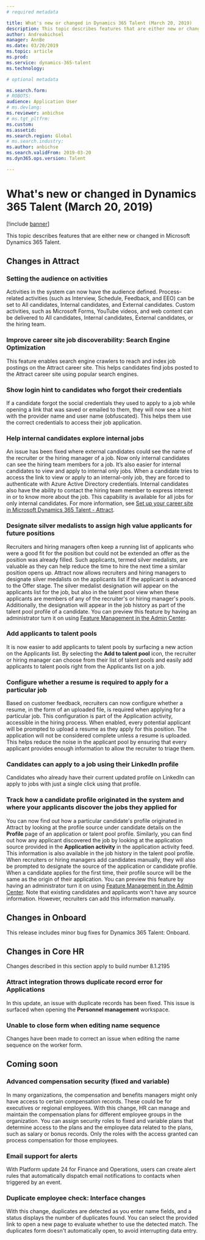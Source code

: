 ```yaml
---
# required metadata

title: What's new or changed in Dynamics 365 Talent (March 20, 2019)
description: This topic describes features that are either new or changed in Microsoft Dynamics 365 Talent.
author: Andreabichsel
manager: AnnBe
ms.date: 03/20/2019
ms.topic: article
ms.prod: 
ms.service: dynamics-365-talent
ms.technology: 

# optional metadata

ms.search.form: 
# ROBOTS: 
audience: Application User
# ms.devlang: 
ms.reviewer: anbichse
# ms.tgt_pltfrm: 
ms.custom: 
ms.assetid: 
ms.search.region: Global
# ms.search.industry: 
ms.author: anbichse
ms.search.validFrom: 2019-03-20
ms.dyn365.ops.version: Talent

---
```

# What's new or changed in Dynamics 365 Talent (March 20, 2019)

[!include [banner](includes/banner.md)]

This topic describes features that are either new or changed in Microsoft Dynamics 365 Talent.

## Changes in Attract

### Setting the audience on activities
Activities in the system can now have the audience defined. Process-related activities (such as Interview, Schedule, Feedback, and EEO) can be set to All candidates, Internal candidates, and External candidates. Custom activities, such as Microsoft Forms, YouTube videos, and web content can be delivered to All candidates, Internal candidates, External candidates, or the hiring team.  

### Improve career site job discoverability: Search Engine Optimization
This feature enables search engine crawlers to reach and index job postings on the Attract career site. This helps candidates find jobs posted to the Attract career site using popular search engines.

### Show login hint to candidates who forgot their credentials
If a candidate forgot the social credentials they used to apply to a job while opening a link that was saved or emailed to them, they will now see a hint with the provider name and user name (obfuscated). This helps them use the correct credentials to access their job application.

### Help internal candidates explore internal jobs
An issue has been fixed where external candidates could see the name of the recruiter or the hiring manager of a job. Now only internal candidates can see the hiring team members for a job. 
It’s also easier for internal candidates to view and apply to internal only jobs. When a candidate tries to access the link to view or apply to an internal-only job, they are forced to authenticate with Azure Active Directory credentials. Internal candidates also have the ability to contact the hiring team member to express interest in or to know more about the job. This capability is available for all jobs for only internal candidates. For more information, see [Set up your career site in Microsoft Dynamics 365 Talent - Attract](./career-site.md).

### Designate silver medalists to assign high value applicants for future positions
Recruiters and hiring managers often keep a running list of applicants who were a good fit for the position but could not be extended an offer as the position was already filled. Such applicants, termed silver medalists, are valuable as they can help reduce the time to hire the next time a similar position opens up. Attract now allows recruiters and hiring managers to designate silver medalists on the applicants list if the applicant is advanced to the Offer stage. The silver medalist designation will appear on the applicants list for the job, but also in the talent pool view when these applicants are members of any of the recruiter's or hiring manager's pools. Additionally, the designation will appear in the job history as part of the talent pool profile of a candidate. You can preview this feature by having an administrator turn it on using [Feature Management in the Admin Center](https://docs.microsoft.com/dynamics365/unified-operations/talent/access-preview-feature).

### Add applicants to talent pools
It is now easier to add applicants to talent pools by surfacing a new action on the Applicants list. By selecting the **Add to talent pool** icon, the recruiter or hiring manager can choose from their list of talent pools and easily add applicants to talent pools right from the Applicants list on a job.

### Configure whether a resume is required to apply for a particular job
Based on customer feedback, recruiters can now configure whether a resume, in the form of an uploaded file, is required when applying for a particular job. This configuration is part of the Application activity, accessible in the hiring process. When enabled, every potential applicant will be prompted to upload a resume as they apply for this position. The application will not be considered complete unless a resume is uploaded. This helps reduce the noise in the applicant pool by ensuring that every applicant provides enough information to allow the recruiter to triage them.

### Candidates can apply to a job using their LinkedIn profile
Candidates who already have their current updated profile on LinkedIn can apply to jobs with just a single click using that profile.

### Track how a candidate profile originated in the system and where your applicants discover the jobs they applied for
You can now find out how a particular candidate's profile originated in Attract by looking at the profile source under candidate details on the **Profile** page of an application or talent pool profile. Similarly, you can find out how any applicant discovered the job by looking at the application source provided in the **Application activity** in the application activity feed. This information is also available in the job history in the talent pool profile. When recruiters or hiring managers add candidates manually, they will also be prompted to designate the source of the application or candidate profile. When a candidate applies for the first time, their profile source will be the same as the origin of their application. You can preview this feature by having an administrator turn it on using [Feature Management in the Admin Center](https://docs.microsoft.com/dynamics365/unified-operations/talent/access-preview-feature). Note that existing candidates and applicants won't have any source information. However, recruiters can add this information manually.

## Changes in Onboard

This release includes minor bug fixes for Dynamics 365 Talent: Onboard.

## Changes in Core HR

Changes described in this section apply to build number 8.1.2195

### Attract integration throws duplicate record error for Applications
In this update, an issue with duplicate records has been fixed. This issue is surfaced when opening the **Personnel management** workspace.

### Unable to close form when editing name sequence
Changes have been made to correct an issue when editing the name sequence on the worker form.

## Coming soon

###  Advanced compensation security (fixed and variable)
In many organizations, the compensation and benefits managers might only have access to certain compensation records. These could be for executives or regional employees. With this change, HR can manage and maintain the compensation plans for different employee groups in the organization. You can assign security roles to fixed and variable plans that determine access to the plans and the employee data related to the plans, such as salary or bonus records. Only the roles with the access granted can process compensation for those employees.

###  Email support for alerts
With Platform update 24 for Finance and Operations, users can create alert rules that automatically dispatch email notifications to contacts when triggered by an event.

### Duplicate employee check: Interface changes
With this change, duplicates are detected as you enter name fields, and a status displays the number of duplicates found. You can select the provided link to open a new page to evaluate whether to use the detected match. The duplicates form doesn't automatically open, to avoid interrupting data entry.


